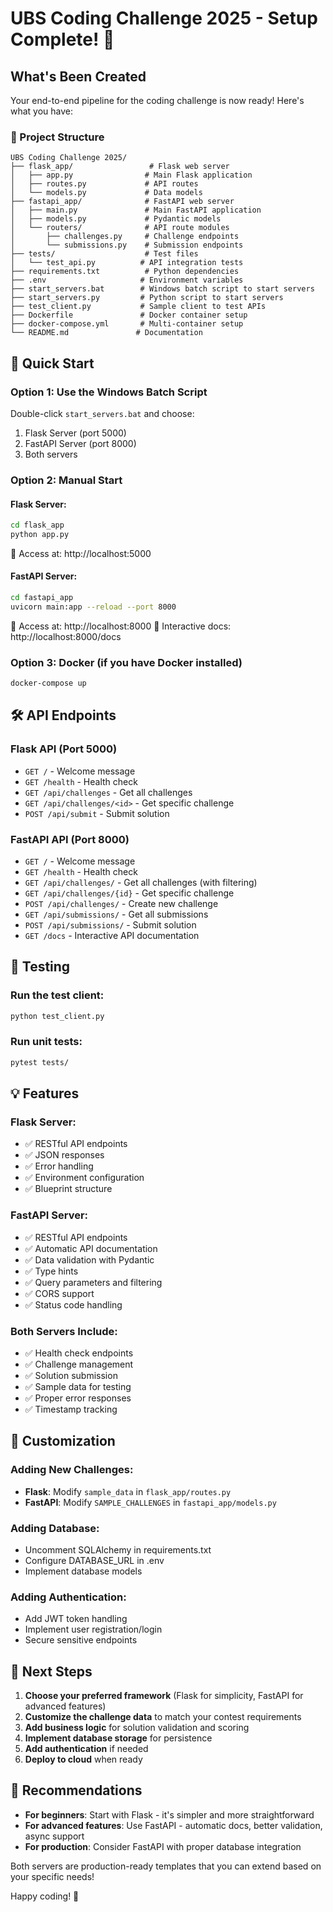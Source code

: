 # UBS Coding Challenge 2025 - Setup Complete! 🎉

## What's Been Created

Your end-to-end pipeline for the coding challenge is now ready! Here's what you have:

### 📁 Project Structure
```
UBS Coding Challenge 2025/
├── flask_app/                 # Flask web server
│   ├── app.py                # Main Flask application
│   ├── routes.py             # API routes
│   └── models.py             # Data models
├── fastapi_app/              # FastAPI web server
│   ├── main.py               # Main FastAPI application
│   ├── models.py             # Pydantic models
│   └── routers/              # API route modules
│       ├── challenges.py     # Challenge endpoints
│       └── submissions.py    # Submission endpoints
├── tests/                    # Test files
│   └── test_api.py          # API integration tests
├── requirements.txt          # Python dependencies
├── .env                     # Environment variables
├── start_servers.bat        # Windows batch script to start servers
├── start_servers.py         # Python script to start servers
├── test_client.py           # Sample client to test APIs
├── Dockerfile               # Docker container setup
├── docker-compose.yml       # Multi-container setup
└── README.md               # Documentation
```

## 🚀 Quick Start

### Option 1: Use the Windows Batch Script
Double-click `start_servers.bat` and choose:
1. Flask Server (port 5000)
2. FastAPI Server (port 8000)  
3. Both servers

### Option 2: Manual Start

#### Flask Server:
```bash
cd flask_app
python app.py
```
📍 Access at: http://localhost:5000

#### FastAPI Server:
```bash
cd fastapi_app
uvicorn main:app --reload --port 8000
```
📍 Access at: http://localhost:8000
📍 Interactive docs: http://localhost:8000/docs

### Option 3: Docker (if you have Docker installed)
```bash
docker-compose up
```

## 🛠 API Endpoints

### Flask API (Port 5000)
- `GET /` - Welcome message
- `GET /health` - Health check
- `GET /api/challenges` - Get all challenges
- `GET /api/challenges/<id>` - Get specific challenge
- `POST /api/submit` - Submit solution

### FastAPI API (Port 8000)
- `GET /` - Welcome message
- `GET /health` - Health check
- `GET /api/challenges/` - Get all challenges (with filtering)
- `GET /api/challenges/{id}` - Get specific challenge
- `POST /api/challenges/` - Create new challenge
- `GET /api/submissions/` - Get all submissions
- `POST /api/submissions/` - Submit solution
- `GET /docs` - Interactive API documentation

## 🧪 Testing

### Run the test client:
```bash
python test_client.py
```

### Run unit tests:
```bash
pytest tests/
```

## 💡 Features

### Flask Server:
- ✅ RESTful API endpoints
- ✅ JSON responses
- ✅ Error handling
- ✅ Environment configuration
- ✅ Blueprint structure

### FastAPI Server:
- ✅ RESTful API endpoints
- ✅ Automatic API documentation
- ✅ Data validation with Pydantic
- ✅ Type hints
- ✅ Query parameters and filtering
- ✅ CORS support
- ✅ Status code handling

### Both Servers Include:
- ✅ Health check endpoints
- ✅ Challenge management
- ✅ Solution submission
- ✅ Sample data for testing
- ✅ Proper error responses
- ✅ Timestamp tracking

## 🔧 Customization

### Adding New Challenges:
- **Flask**: Modify `sample_data` in `flask_app/routes.py`
- **FastAPI**: Modify `SAMPLE_CHALLENGES` in `fastapi_app/models.py`

### Adding Database:
- Uncomment SQLAlchemy in requirements.txt
- Configure DATABASE_URL in .env
- Implement database models

### Adding Authentication:
- Add JWT token handling
- Implement user registration/login
- Secure sensitive endpoints

## 🎯 Next Steps

1. **Choose your preferred framework** (Flask for simplicity, FastAPI for advanced features)
2. **Customize the challenge data** to match your contest requirements
3. **Add business logic** for solution validation and scoring
4. **Implement database storage** for persistence
5. **Add authentication** if needed
6. **Deploy to cloud** when ready

## 🌟 Recommendations

- **For beginners**: Start with Flask - it's simpler and more straightforward
- **For advanced features**: Use FastAPI - automatic docs, better validation, async support
- **For production**: Consider FastAPI with proper database integration

Both servers are production-ready templates that you can extend based on your specific needs!

Happy coding! 🚀
